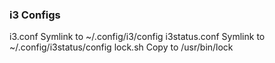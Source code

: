 ### i3 Configs ###
i3.conf		Symlink to 	~/.config/i3/config
i3status.conf	Symlink to 	~/.config/i3status/config
lock.sh		Copy to		/usr/bin/lock

